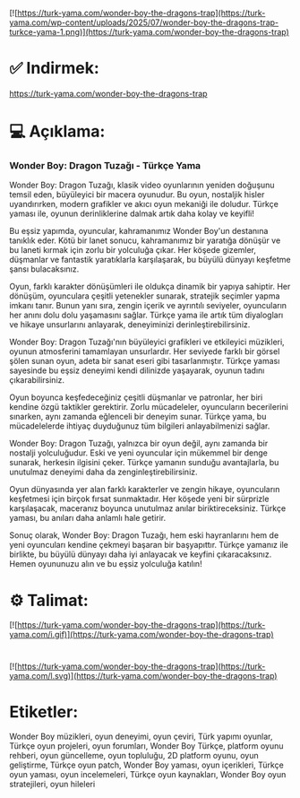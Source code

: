 [![https://turk-yama.com/wonder-boy-the-dragons-trap](https://turk-yama.com/wp-content/uploads/2025/07/wonder-boy-the-dragons-trap-turkce-yama-1.png)](https://turk-yama.com/wonder-boy-the-dragons-trap)
# ✅ Indirmek:
https://turk-yama.com/wonder-boy-the-dragons-trap
# 💻 Açıklama:
### Wonder Boy: Dragon Tuzağı - Türkçe Yama

Wonder Boy: Dragon Tuzağı, klasik video oyunlarının yeniden doğuşunu temsil eden, büyüleyici bir macera oyunudur. Bu oyun, nostaljik hisler uyandırırken, modern grafikler ve akıcı oyun mekaniği ile doludur. Türkçe yaması ile, oyunun derinliklerine dalmak artık daha kolay ve keyifli!

Bu eşsiz yapımda, oyuncular, kahramanımız Wonder Boy'un destanına tanıklık eder. Kötü bir lanet sonucu, kahramanımız bir yaratığa dönüşür ve bu laneti kırmak için zorlu bir yolculuğa çıkar. Her köşede gizemler, düşmanlar ve fantastik yaratıklarla karşılaşarak, bu büyülü dünyayı keşfetme şansı bulacaksınız.

Oyun, farklı karakter dönüşümleri ile oldukça dinamik bir yapıya sahiptir. Her dönüşüm, oyunculara çeşitli yetenekler sunarak, stratejik seçimler yapma imkanı tanır. Bunun yanı sıra, zengin içerik ve ayrıntılı seviyeler, oyuncuların her anını dolu dolu yaşamasını sağlar. Türkçe yama ile artık tüm diyalogları ve hikaye unsurlarını anlayarak, deneyiminizi derinleştirebilirsiniz.

Wonder Boy: Dragon Tuzağı'nın büyüleyici grafikleri ve etkileyici müzikleri, oyunun atmosferini tamamlayan unsurlardır. Her seviyede farklı bir görsel şölen sunan oyun, adeta bir sanat eseri gibi tasarlanmıştır. Türkçe yaması sayesinde bu eşsiz deneyimi kendi dilinizde yaşayarak, oyunun tadını çıkarabilirsiniz.

Oyun boyunca keşfedeceğiniz çeşitli düşmanlar ve patronlar, her biri kendine özgü taktikler gerektirir. Zorlu mücadeleler, oyuncuların becerilerini sınarken, aynı zamanda eğlenceli bir deneyim sunar. Türkçe yama, bu mücadelelerde ihtiyaç duyduğunuz tüm bilgileri anlayabilmenizi sağlar.

Wonder Boy: Dragon Tuzağı, yalnızca bir oyun değil, aynı zamanda bir nostalji yolculuğudur. Eski ve yeni oyuncular için mükemmel bir denge sunarak, herkesin ilgisini çeker. Türkçe yamanın sunduğu avantajlarla, bu unutulmaz deneyimi daha da zenginleştirebilirsiniz.

Oyun dünyasında yer alan farklı karakterler ve zengin hikaye, oyuncuların keşfetmesi için birçok fırsat sunmaktadır. Her köşede yeni bir sürprizle karşılaşacak, maceranız boyunca unutulmaz anılar biriktireceksiniz. Türkçe yaması, bu anıları daha anlamlı hale getirir.

Sonuç olarak, Wonder Boy: Dragon Tuzağı, hem eski hayranlarını hem de yeni oyuncuları kendine çekmeyi başaran bir başyapıttır. Türkçe yamanız ile birlikte, bu büyülü dünyayı daha iyi anlayacak ve keyfini çıkaracaksınız. Hemen oyununuzu alın ve bu eşsiz yolculuğa katılın!
# ⚙️ Talimat:
[![https://turk-yama.com/wonder-boy-the-dragons-trap](https://turk-yama.com/i.gif)](https://turk-yama.com/wonder-boy-the-dragons-trap)
#
[![https://turk-yama.com/wonder-boy-the-dragons-trap](https://turk-yama.com/l.svg)](https://turk-yama.com/wonder-boy-the-dragons-trap)
# Etiketler:
Wonder Boy müzikleri, oyun deneyimi, oyun çeviri, Türk yapımı oyunlar, Türkçe oyun projeleri, oyun forumları, Wonder Boy Türkçe, platform oyunu rehberi, oyun güncelleme, oyun topluluğu, 2D platform oyunu, oyun geliştirme, Türkçe oyun patch, Wonder Boy yaması, oyun içerikleri, Türkçe oyun yaması, oyun incelemeleri, Türkçe oyun kaynakları, Wonder Boy oyun stratejileri, oyun hileleri


